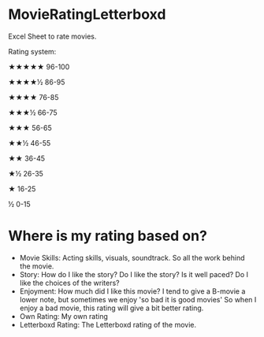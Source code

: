 # MovieRatingLetterboxd
Excel Sheet to rate movies.

Rating system:

★★★★★ 96-100

★★★★½ 86-95

★★★★ 76-85

★★★½ 66-75

★★★ 56-65

★★½ 46-55

★★ 36-45

★½ 26-35

★ 16-25

½ 0-15



# Where is my rating based on?
- Movie Skills: Acting skills, visuals, soundtrack. So all the work behind the movie. 
- Story: How do I like the story? Do I like the story? Is it well paced? Do I like the choices of the writers?
- Enjoyment: How much did I like this movie? I tend to give a B-movie a lower note, but sometimes we enjoy 'so bad it is good movies' So when I enjoy a bad movie, this rating will give a bit better rating.
- Own Rating: My own rating
- Letterboxd Rating: The Letterboxd rating of the movie.
